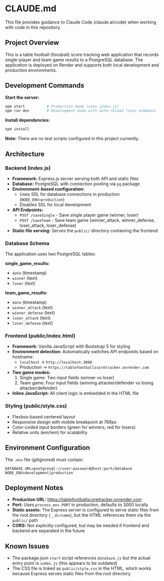 # CLAUDE.md

This file provides guidance to Claude Code (claude.ai/code) when working with code in this repository.

## Project Overview

This is a table football (foosball) score tracking web application that records single-player and team game results to a PostgreSQL database. The application is deployed on Render and supports both local development and production environments.

## Development Commands

**Start the server:**
```bash
npm start          # Production mode (uses index.js)
npm run dev        # Development mode with auto-reload (uses nodemon)
```

**Install dependencies:**
```bash
npm install
```

**Note:** There are no test scripts configured in this project currently.

## Architecture

### Backend (index.js)
- **Framework:** Express.js server serving both API and static files
- **Database:** PostgreSQL with connection pooling via `pg` package
- **Environment-based configuration:**
  - Uses SSL for database connections in production (`NODE_ENV=production`)
  - Disables SSL for local development
- **API Endpoints:**
  - `POST /saveSingle` - Save single player game (winner, loser)
  - `POST /saveTeam` - Save team game (winner_attack, winner_defense, loser_attack, loser_defense)
- **Static file serving:** Serves the `public/` directory containing the frontend

### Database Schema
The application uses two PostgreSQL tables:

**single_game_results:**
- `date` (timestamp)
- `winner` (text)
- `loser` (text)

**team_game_results:**
- `date` (timestamp)
- `winner_attack` (text)
- `winner_defense` (text)
- `loser_attack` (text)
- `loser_defense` (text)

### Frontend (public/index.html)
- **Framework:** Vanilla JavaScript with Bootstrap 5 for styling
- **Environment detection:** Automatically switches API endpoints based on hostname:
  - `localhost` → `http://localhost:3000`
  - Production → `https://tablefootballscoretracker.onrender.com`
- **Two game modes:**
  1. Single game: Two input fields (winner vs loser)
  2. Team game: Four input fields (winning attacker/defender vs losing attacker/defender)
- **Inline JavaScript:** All client logic is embedded in the HTML file

### Styling (public/style.css)
- Flexbox-based centered layout
- Responsive design with mobile breakpoint at 768px
- Color-coded input borders (green for winners, red for losers)
- Relative units (em/rem) for scalability

## Environment Configuration

The `.env` file (gitignored) must contain:
```
DATABASE_URL=postgresql://user:password@host:port/database
NODE_ENV=development|production
```

## Deployment Notes

- **Production URL:** https://tablefootballscoretracker.onrender.com
- **Port:** Uses `process.env.PORT` in production, defaults to 3000 locally
- **Static assets:** The Express server is configured to serve static files from the root directory (`__dirname`), but the HTML references them via the `public/` path
- **CORS:** Not explicitly configured, but may be needed if frontend and backend are separated in the future

## Known Issues

- The package.json `start` script references `dataSave.js` but the actual entry point is `index.js` (this appears to be outdated)
- The CSS file is linked as `public/style.css` in the HTML, which works because Express serves static files from the root directory
